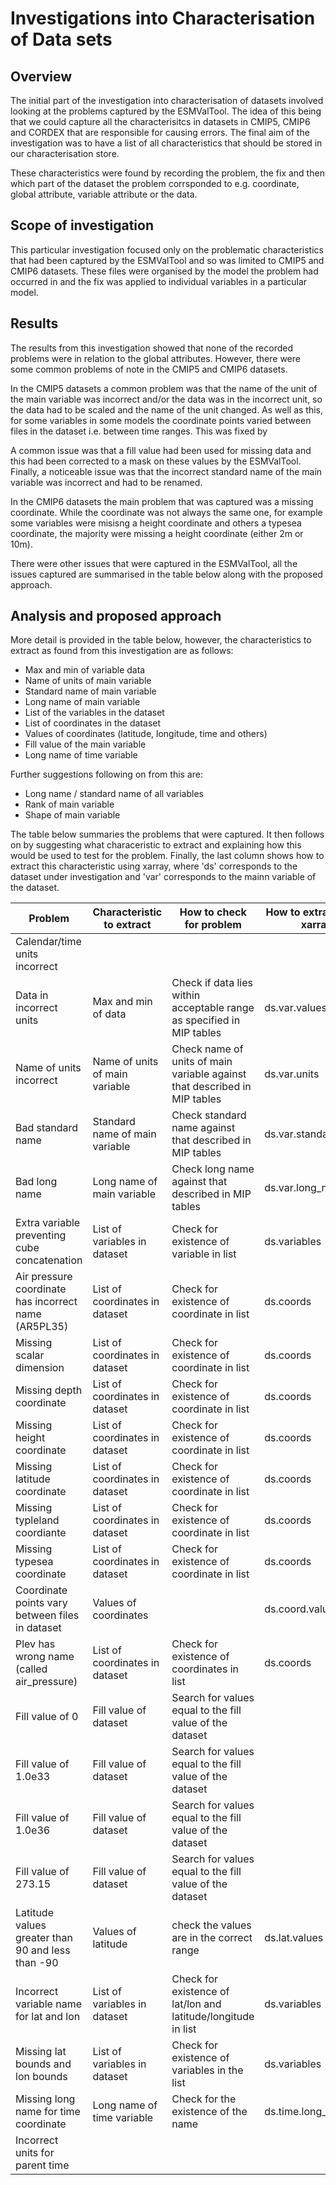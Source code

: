 # Investigations into Characterisation of Data sets

## Overview

The initial part of the investigation into characterisation of datasets involved looking at the problems captured by the ESMValTool. The idea of this being that we could capture all the characterisitcs in datasets in CMIP5, CMIP6 and CORDEX that are responsible for causing errors. The final aim of the investigation was to have a list of all characteristics that should be stored in our characterisation store.

These characteristics were found by recording the problem, the fix and then which part of the dataset the problem corrsponded to e.g. coordinate, global attribute, variable attribute or the data.

## Scope of investigation

This particular investigation focused only on the problematic characteristics that had been captured by the ESMValTool and so was limited to CMIP5 and CMIP6 datasets. These files were organised by the model the problem had occurred in and the fix was applied to individual variables in a particular model. 

## Results

The results from this investigation showed that none of the recorded problems were in relation to the global attributes. 
However, there were some common problems of note in the CMIP5 and CMIP6 datasets. 

In the CMIP5 datasets a common problem was that the name of the unit of the main variable was incorrect and/or the data was in the incorrect unit, so the data had to be scaled and the name of the unit changed. As well as this, for some variables in some models the coordinate points varied between files in the dataset i.e. between time ranges. This was fixed by  

A common issue was that a fill value had been used for missing data and this had been corrected to a mask on these values by the ESMValTool. Finally, a noticeable issue was that the incorrect standard name of the main variable was incorrect and had to be renamed. 

In the CMIP6 datasets the main problem that was captured was a missing coordinate. While the coordinate was not always the same one, for example some variables were misisng a height coordinate and others a typesea coordinate, the majority were missing a height coordinate (either 2m or 10m).

There were other issues that were captured in the ESMValTool, all the issues captured are summarised in the table below along with the proposed approach. 

## Analysis and proposed approach

More detail is provided in the table below, however, the characteristics to extract as found from this investigation are as follows:

- Max and min of variable data
- Name of units of main variable
- Standard name of main variable
- Long name of main variable
- List of the variables in the dataset 
- List of coordinates in the dataset
- Values of coordinates (latitude, longitude, time and others)
- Fill value of the main variable
- Long name of time variable

Further suggestions following on from this are:

- Long name / standard name of all variables
- Rank of main variable
- Shape of main variable


The table below summaries the problems that were captured. It then follows on by suggesting what characeristic to extract and explaining how this would be used to test for the problem. Finally, the last column shows how to extract this characteristic using xarray, where 'ds' corresponds to the dataset under investigation and 'var' corresponds to the mainn variable of the dataset. 

| Problem  | Characteristic to extract | How to check for problem | How to extract using xarray |
|---|---|---|---|
| Calendar/time units incorrect  |   |   |   |
| Data in incorrect units | Max and min of data | Check if data lies within acceptable range as specified in MIP tables | ds.var.values |
| Name of units incorrect | Name of units of main variable | Check name of units of main variable against that described in MIP tables | ds.var.units |
| Bad standard name | Standard name of main variable | Check standard name against that described in MIP tables | ds.var.standard_name |
| Bad long name | Long name of main variable | Check long name against that described in MIP tables | ds.var.long_name |
| Extra variable preventing cube concatenation | List of variables in dataset | Check for existence of variable in list | ds.variables |
| Air pressure coordinate has incorrect name (AR5PL35) | List of coordinates in dataset | Check for existence of coordinate in list | ds.coords |
| Missing scalar dimension | List of coordinates in dataset | Check for existence of coordinate in list  | ds.coords |
| Missing depth coordinate | List of coordinates in dataset | Check for existence of coordinate in list  | ds.coords |
| Missing height coordinate | List of coordinates in dataset | Check for existence of coordinate in list  | ds.coords |
| Missing latitude coordinate | List of coordinates in dataset | Check for existence of coordinate in list  | ds.coords |
| Missing typleland coordiante | List of coordinates in dataset | Check for existence of coordinate in list  | ds.coords |
| Missing typesea coordinate | List of coordinates in dataset | Check for existence of coordinate in list  | ds.coords |
| Coordinate points vary between files in dataset | Values of coordinates |   | ds.coord.values |
| Plev has wrong name (called air_pressure) | List of coordinates in dataset | Check for existence of coordinates in list | ds.coords |
| Fill value of 0 | Fill value of dataset | Search for values equal to the fill value of the dataset |   |
| Fill value of 1.0e33 | Fill value of dataset | Search for values equal to the fill value of the dataset |   |
| Fill value of 1.0e36 | Fill value of dataset | Search for values equal to the fill value of the dataset |   |
| Fill value of 273.15 | Fill value of dataset | Search for values equal to the fill value of the dataset |   |
| Latitude values greater than 90 and less than -90  | Values of latitude | check the values are in the correct range  | ds.lat.values |
| Incorrect variable name for lat and lon | List of variables in dataset | Check for existence of lat/lon and latitude/longitude in list | ds.variables |
| Missing lat bounds and lon bounds | List of variables in dataset | Check for existence of variables in the list | ds.variables |
| Missing long name for time coordinate | Long name of time variable | Check for the existence of the name | ds.time.long_name |
| Incorrect units for parent time |  |  |  |
  
   
